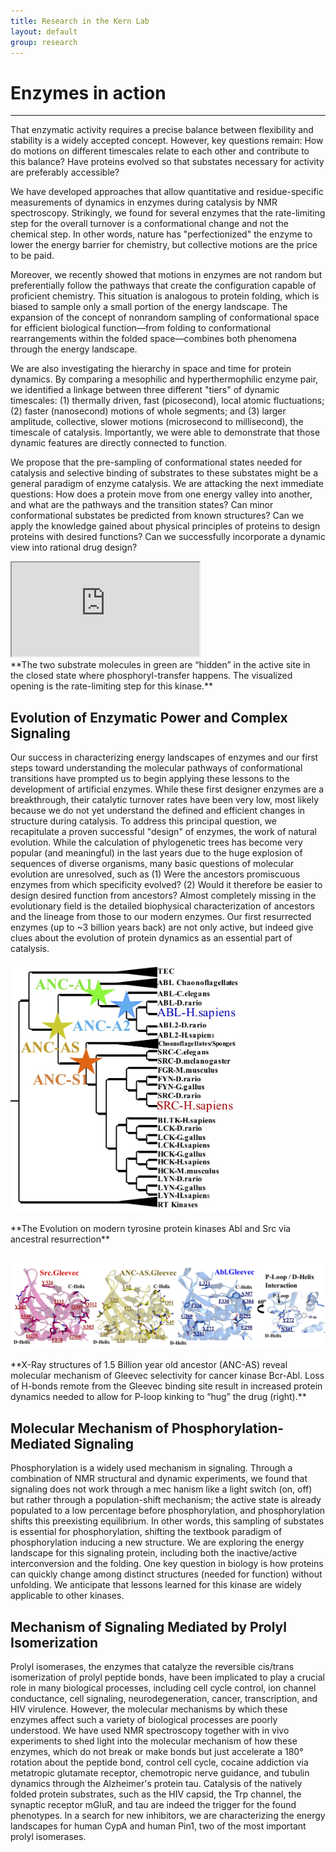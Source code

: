 ```yaml
---
title: Research in the Kern Lab
layout: default
group: research
---
```


# Enzymes in action
---
That enzymatic activity requires a precise balance between flexibility and stability is a widely accepted concept. However, key questions remain: How do motions on different timescales relate to each other and contribute to this balance? Have proteins evolved so that substates necessary for activity are preferably accessible?

We have developed approaches that allow quantitative and residue-specific measurements of dynamics in enzymes during catalysis by NMR spectroscopy. Strikingly, we found for several enzymes that the rate-limiting step for the overall turnover is a conformational change and not the chemical step. In other words, nature has "perfectionized" the enzyme to lower the energy barrier for chemistry, but collective motions are the price to be paid.

Moreover, we recently showed that motions in enzymes are not random but preferentially follow the pathways that create the configuration capable of proficient chemistry. This situation is analogous to protein folding, which is biased to sample only a small portion of the energy landscape. The expansion of the concept of nonrandom sampling of conformational space for efficient biological function—from folding to conformational rearrangements within the folded space—combines both phenomena through the energy landscape.

We are also investigating the hierarchy in space and time for protein dynamics. By comparing a mesophilic and hyperthermophilic enzyme pair, we identified a linkage between three different "tiers" of dynamic timescales: (1) thermally driven, fast (picosecond), local atomic fluctuations; (2) faster (nanosecond) motions of whole segments; and (3) larger amplitude, collective, slower motions (microsecond to millisecond), the timescale of catalysis. Importantly, we were able to demonstrate that those dynamic features are directly connected to function.

We propose that the pre-sampling of conformational states needed for catalysis and selective binding of substrates to these substates might be a general paradigm of enzyme catalysis. We are attacking the next immediate questions: How does a protein move from one energy valley into another, and what are the pathways and the transition states? Can minor conformational substates be predicted from known structures? Can we apply the knowledge gained about physical principles of proteins to design proteins with desired functions? Can we successfully incorporate a dynamic view into rational drug design?

<div class="row">
  <div class="col-2"></div>
  <div class="col-8">
   <div class="ratio ratio-16x9">
   <iframe src="https://www.youtube.com/embed/videoseries?list=PL9BXLQ4wcldFh-hCi5LgvxdgfpvIogUdi" allowfullscreen></iframe>
   </div>
  </div>
  <div class="col-2"></div>
</div>
<div class="text-center">**The two substrate molecules in green are “hidden” in the active site in the closed state where phosphoryl-transfer happens. The visualized opening is the rate-limiting step for this kinase.**

## Evolution of Enzymatic Power and Complex Signaling
Our success in characterizing energy landscapes of enzymes and our first steps toward understanding the molecular pathways of conformational transitions have prompted us to begin applying these lessons to the development of artificial enzymes. While these first designer enzymes are a breakthrough, their catalytic turnover rates have been very low, most likely because we do not yet understand the defined and efficient changes in structure during catalysis. To address this principal question, we recapitulate a proven successful "design" of enzymes, the work of natural evolution. While the calculation of phylogenetic trees has become very popular (and meaningful) in the last years due to the huge explosion of sequences of diverse organisms, many basic questions of molecular evolution are unresolved, such as (1) Were the ancestors promiscuous enzymes from which specificity evolved? (2) Would it therefore be easier to design desired function from ancestors? Almost completely missing in the evolutionary field is the detailed biophysical characterization of ancestors and the lineage from those to our modern enzymes. Our first resurrected enzymes (up to ~3 billion years back) are not only active, but indeed give clues about the evolution of protein dynamics as an essential part of catalysis.

<img class="img-fluid rounded mx-auto d-block" src="/static/img/asr_abl_src.jpg" alt="ASR and phylogentic tree of Src and Abl kinases" style="max-height:400px;">
<p class="text-center">**The Evolution on modern tyrosine protein kinases Abl and Src via ancestral resurrection**</p>
<br>
<img class="img-fluid rounded mx-auto d-block" src="/static/img/xray_anc_as.jpg" alt="X-ray structures with Gleevec bound" style="max-height:200px;">
<p class="text-center">**X-Ray structures of 1.5 Billion year old ancestor (ANC-AS) reveal molecular mechanism of Gleevec selectivity for cancer kinase Bcr-Abl. Loss of H-bonds remote from the Gleevec binding site result in increased protein dynamics needed to allow for P-loop kinking to “hug” the drug (right).**</p>

## Molecular Mechanism of Phosphorylation-Mediated Signaling
Phosphorylation is a widely used mechanism in signaling. Through a combination of NMR structural and dynamic experiments, we found that signaling does not work through a mec    hanism like a light switch (on, off) but rather through a population-shift mechanism; the active state is already populated to a low percentage before phosphorylation, and phosphorylation shifts this preexisting equilibrium. In other words, this sampling of substates is essential for phosphorylation, shifting the textbook paradigm of phosphorylation inducing a new structure. We are exploring the energy landscape for this signaling protein, including both the inactive/active interconversion and the folding. One key question in biology is how proteins can quickly change among distinct structures (needed for function) without unfolding. We anticipate that lessons learned for this kinase are widely applicable to other kinases.

## Mechanism of Signaling Mediated by Prolyl Isomerization
Prolyl isomerases, the enzymes that catalyze the reversible cis/trans isomerization of prolyl peptide bonds, have been implicated to play a crucial role in many biological processes, including cell cycle control, ion channel conductance, cell signaling, neurodegeneration, cancer, transcription, and HIV virulence. However, the molecular mechanisms by which these enzymes affect such a variety of biological processes are poorly understood. We have used NMR spectroscopy together with in vivo experiments to shed light into the molecular mechanism of how these enzymes, which do not break or make bonds but just accelerate a 180° rotation about the peptide bond, control cell cycle, cocaine addiction via metatropic glutamate receptor, chemotropic nerve guidance, and tubulin dynamics through the Alzheimer's protein tau. Catalysis of the natively folded protein substrates, such as the HIV capsid, the Trp channel, the synaptic receptor mGluR, and tau are indeed the trigger for the found phenotypes. In a search for new inhibitors, we are characterizing the energy landscapes for human CypA and human Pin1, two of the most important prolyl isomerases.
